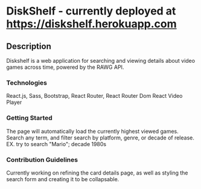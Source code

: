 # DiskShelf - currently deployed at https://diskshelf.herokuapp.com

## Description 

Diskshelf is a web application for searching and viewing details about video games across time, powered by the RAWG API. 

### Technologies 

React.js, Sass, Bootstrap, React Router, React Router Dom React Video Player

### Getting Started 
The page will automatically load the currently highest viewed games. Search any term, and filter search by platform, genre, or decade of release. EX. try to search "Mario"; decade 1980s 

### Contribution Guidelines 

Currently working on refining the card details page, as well as styling the search form and creating it to be collapsable. 
